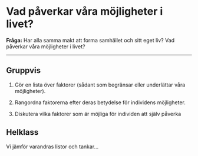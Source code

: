 # Vad påverkar våra möjligheter i livet?

**Fråga:** Har alla samma makt att forma samhället och sitt eget liv? Vad påverkar våra möjligheter i livet? 

***

## Gruppvis 

1. Gör en lista över faktorer (sådant som begränsar eller underlättar våra möjligheter).

2. Rangordna faktorerna efter deras betydelse för individens möjligheter.

3. Diskutera vilka faktorer som är möjliga för individen att själv påverka

## Helklass
Vi jämför varandras listor och tankar...